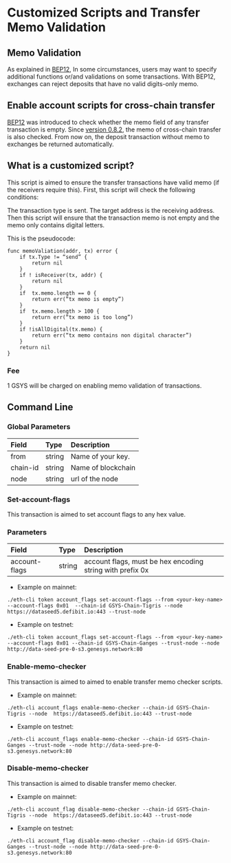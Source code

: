 #  Customized Scripts and Transfer Memo Validation

## Memo Validation
As explained in [BEP12](https://github.com/githubusername/githubrepo/BEPs/blob/master/BEP12.md), In some circumstances, users may want to specify additional functions or/and validations on some transactions. With BEP12, exchanges can reject deposits that have no valid digits-only memo.

## Enable account scripts for cross-chain transfer
[BEP12](https://github.com/githubusername/githubrepo/BEPs/blob/master/BEP12.md) was introduced to check whether the memo field of any transfer transaction is empty. Since [version 0.8.2](https://github.com/githubusername/githubrepo/node-binary/releases/tag/v0.8.2), the memo of cross-chain transfer is also checked. From now on, the deposit transaction without memo to exchanges be returned automatically.


## What is a customized script?

This script is aimed to ensure the transfer transactions have valid memo (if the receivers require this).
First, this script will check the following conditions:

The transaction type is sent.
The target address is the receiving address.
Then this script will ensure that the transaction memo is not empty and the memo only contains digital letters.

This is the pseudocode:
```
func memoValiation(addr, tx) error {
    if tx.Type != “send” {
        return nil
    }
    if ! isReceiver(tx, addr) {
        return nil
    }
    if  tx.memo.length == 0 {
        return err(“tx memo is empty”)
    }
    if  tx.memo.length > 100 {
        return err(“tx memo is too long”)
    }
    if !isAllDigital(tx.memo) {
        return err(“tx memo contains non digital character”)
    }
    return nil
}
```
### Fee

1 GSYS will be charged on enabling  memo validation of transactions.

## Command Line

### Global Parameters

| **Field**    | **Type** | **Description**                                              |
| :------------ | :-------- | :------------------------------------------------------------ |
| from   | string  |Name of your key. |
| chain-id        | string   | Name of blockchain |
| node      | string   | url of the node|


###  Set-account-flags

This transaction is aimed to set account flags to any hex value.

### Parameters

| **Field**    | **Type** | **Description**                                              |
| :------------ | :-------- | :------------------------------------------------------------ |
| account-flags  | string   | account flags, must be hex encoding string with prefix 0x |

* Example on mainnet:

```
./eth-cli token account_flags set-account-flags --from <your-key-name> --account-flags 0x01  --chain-id GSYS-Chain-Tigris --node  https://dataseed5.defibit.io:443 --trust-node
```


* Example on testnet:

```
./eth-cli token account_flags set-account-flags --from <your-key-name> --account-flags 0x01 --chain-id GSYS-Chain-Ganges --trust-node --node http://data-seed-pre-0-s3.genesys.network:80
```

### Enable-memo-checker

This transaction is aimed to aimed to enable transfer memo checker scripts.


* Example on mainnet:

```
./eth-cli account_flags enable-memo-checker --chain-id GSYS-Chain-Tigris --node  https://dataseed5.defibit.io:443 --trust-node
```

* Example on testnet:

```
./eth-cli account_flags enable-memo-checker --chain-id GSYS-Chain-Ganges --trust-node --node http://data-seed-pre-0-s3.genesys.network:80
```

### Disable-memo-checker

This transaction is aimed to disable transfer memo checker.

* Example on mainnet:

```
./eth-cli account_flag disable-memo-checker --chain-id GSYS-Chain-Tigris --node  https://dataseed5.defibit.io:443 --trust-node
```


* Example on testnet:

```
./eth-cli account_flag disable-memo-checker --chain-id GSYS-Chain-Ganges --trust-node --node http://data-seed-pre-0-s3.genesys.network:80
```
